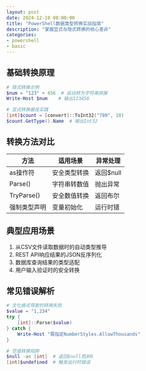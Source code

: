 ```yaml
---
layout: post
date: 2024-12-10 08:00:00
title: "PowerShell数据类型转换实战指南"
description: "掌握显式与隐式转换的核心差异"
categories:
- powershell
- basic
---
```


## 基础转换原理
```powershell
# 隐式转换示例
$num = "123" + 456  # 自动转为字符串拼接
Write-Host $num    # 输出123456

# 显式转换最佳实践
[int]$count = [convert]::ToInt32("789", 10)
$count.GetType().Name  # 输出Int32
```

## 转换方法对比
| 方法            | 适用场景       | 异常处理  |
|-----------------|----------------|-----------|
| as操作符        | 安全类型转换   | 返回$null |
| Parse()         | 字符串转数值   | 抛出异常  |
| TryParse()      | 安全数值转换   | 返回布尔  |
| 强制类型声明     | 变量初始化     | 运行时错 |

## 典型应用场景
1. 从CSV文件读取数据时的自动类型推导
2. REST API响应结果的JSON反序列化
3. 数据库查询结果的类型适配
4. 用户输入验证时的安全转换

## 常见错误解析
```powershell
# 文化格式导致的转换失败
$value = "1,234"
try {
    [int]::Parse($value)
} catch {
    Write-Host "需指定NumberStyles.AllowThousands"
}

# 空值转换陷阱
$null -as [int]  # 返回$null而非0
[int]$undefined  # 触发运行时错误
```